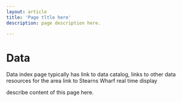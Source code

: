 ```yaml
---
layout: article
title: 'Page tltle here'
description: page description here.

---
```


<h1>Data</h1>

<p>Data index page typically has 
link to data catalog, 
links to other data resources for the area
link to Stearns Wharf real time display
</p>
	
<p>	describe content of this page here.</p>

